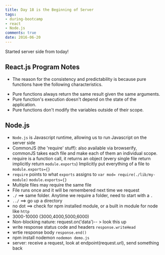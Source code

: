 ```yaml
---
title: Day 18 is the Beginning of Server
tags: 
- during-bootcamp
- react
- Node.js
comments: true
date: 2016-06-20
---
```


Started server side from today!


React.js Program Notes
-----------------------

* The reason for the consistency and predictability is because pure functions have the following characteristics.
- Pure functions always return the same result given the same arguments. 
- Pure function's execution doesn't depend on the state of the application.
- Pure functions don't modify the variables outside of their scope.


Node.js
-------------------

* `Node.js` is Javascript runtime, allowing us to run Javascript on the server side
* CommonJS (the 'require' stuff): also available via browserify, commonJS takes each file and make each of them an individual scope. 
* require is a function call, it returns an object (every single file return implicitly return `module.exports`) Implicitly put everything of a file to `module.exports={}`
* `require` points to what `exports` assigns to
`var mod= require(./lib/my-module)` `module.exports={}`
* Multiple files may require the same file
* File runs once and it will be remembered next time we request
* `./` ==> same folder. Anytime we require a folder, need to start with a `.`
* `../` ==> go up a directory
* no dot ==> check for npm installed module, or a built in module for node like `http`
* 3000-10000 (3000,4000,5000,6000)
* Non-blocking nature: request.on('data')-- > look this up
* write response status code and headers `response.writeHead`
* wrtie response body `response.end()`	
* npm install nodemon `nodemon demo.js`
* server: receive a request, look at endpoint(request.url), send something back
